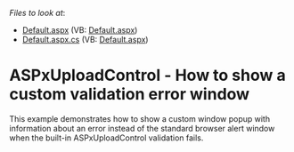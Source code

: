 <!-- default file list -->
*Files to look at*:

* [Default.aspx](./CS/Default.aspx) (VB: [Default.aspx](./VB/Default.aspx))
* [Default.aspx.cs](./CS/Default.aspx.cs) (VB: [Default.aspx](./VB/Default.aspx))
<!-- default file list end -->
# ASPxUploadControl - How to show a custom validation error window


This example demonstrates how to show a custom window popup with information about an error instead of the standard browser alert window when the built-in ASPxUploadControl validation fails.

<br/>


